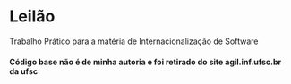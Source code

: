 # Leilão
Trabalho Prático para a matéria de Internacionalização de Software

#### Código base não é de minha autoria e foi retirado do site agil.inf.ufsc.br da ufsc
